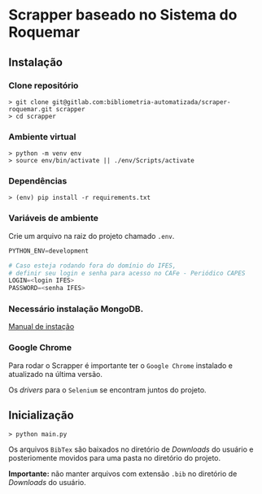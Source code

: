 # Scrapper baseado no Sistema do Roquemar

## Instalação

### Clone repositório
```shell
> git clone git@gitlab.com:bibliometria-automatizada/scraper-roquemar.git scrapper
> cd scrapper
```

### Ambiente virtual
```shell
> python -m venv env
> source env/bin/activate || ./env/Scripts/activate
```

### Dependências
```shell
> (env) pip install -r requirements.txt
```

### Variáveis de ambiente
Crie um arquivo na raiz do projeto chamado `.env`.
```python
PYTHON_ENV=development

# Caso esteja rodando fora do domínio do IFES, 
# definir seu login e senha para acesso no CAFe - Periódico CAPES
LOGIN=<login IFES>
PASSWORD=<senha IFES>
```

### Necessário instalação MongoDB.
[Manual de instação](https://docs.mongodb.com/manual/installation/)


### Google Chrome
Para rodar o Scrapper é importante ter o `Google Chrome` instalado e atualizado na última versão.

Os *drivers* para o `Selenium` se encontram juntos do projeto. 

## Inicialização
```shell
> python main.py
```

Os arquivos `BibTex` são baixados no diretório de *Downloads* do usuário e posteriomente movidos para uma pasta no diretório do projeto. 

**Importante:** não manter arquivos com extensão `.bib` no diretório de *Downloads* do usuário.

<!-- ## Resultado 
É gerado um arquivo `result.json` com os artigos baixados e são salvos no Banco de Dados os mesmo com a relação de *ordinatio*. -->
